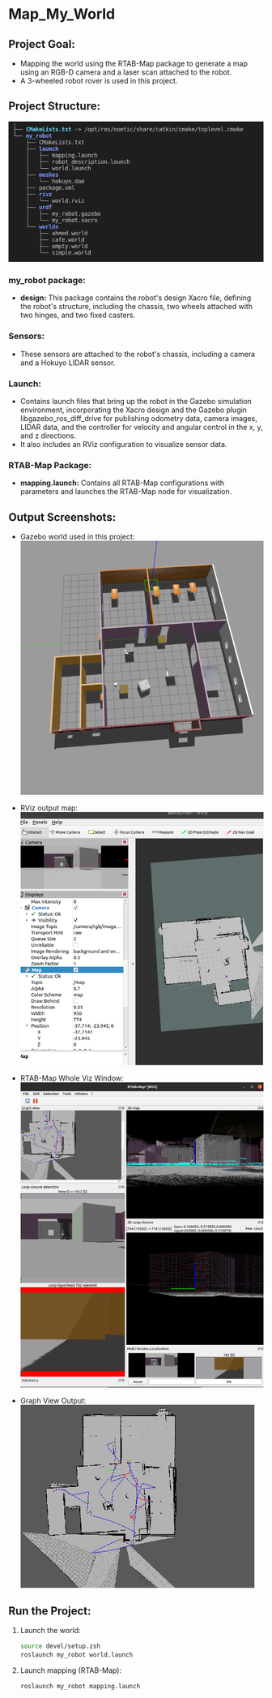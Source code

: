 # Map_My_World

## Project Goal:
- Mapping the world using the RTAB-Map package to generate a map using an RGB-D camera and a laser scan attached to the robot.
- A 3-wheeled robot rover is used in this project.

## Project Structure:
![Project Structure](screenshots/project_structure.png)

### my_robot package:

- **design:** This package contains the robot's design Xacro file, defining the robot's structure, including the chassis, two wheels attached with two hinges, and two fixed casters.

### Sensors:
- These sensors are attached to the robot's chassis, including a camera and a Hokuyo LIDAR sensor.

### Launch:
- Contains launch files that bring up the robot in the Gazebo simulation environment, incorporating the Xacro design and the Gazebo plugin libgazebo_ros_diff_drive for publishing odometry data, camera images, LIDAR data, and the controller for velocity and angular control in the x, y, and z directions.
- It also includes an RViz configuration to visualize sensor data.

### RTAB-Map Package:
- **mapping.launch:** Contains all RTAB-Map configurations with parameters and launches the RTAB-Map node for visualization.

## Output Screenshots:
- Gazebo world used in this project:
  ![Gazebo World](screenshots/gazebo-world.png)

- RViz output map:
  ![RViz Map](screenshots/rviz-map.png)

- RTAB-Map Whole Viz Window:
  ![RTAB-Map](screenshots/rtabmap.png)

- Graph View Output:
  ![Graph Output](screenshots/graph-view.png)

## Run the Project:
1. Launch the world:
    ```bash
    source devel/setup.zsh
    roslaunch my_robot world.launch
    ```

2. Launch mapping (RTAB-Map):
    ```bash
    roslaunch my_robot mapping.launch
    ```
